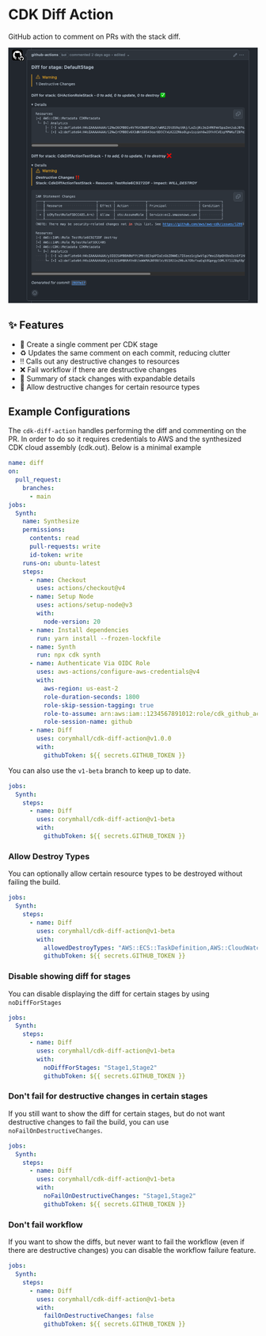 # CDK Diff Action

GitHub action to comment on PRs with the stack diff.

![](./diff-screenshot.png)

## :sparkles: Features

- :speech_balloon: Create a single comment per CDK stage
- :recycle: Updates the same comment on each commit, reducing clutter
- :bangbang: Calls out any destructive changes to resources
- :x: Fail workflow if there are destructive changes
- :thread: Summary of stack changes with expandable details
- :see_no_evil: Allow destructive changes for certain resource types

## Example Configurations

The `cdk-diff-action` handles performing the diff and commenting on the PR. In
order to do so it requires credentials to AWS and the synthesized CDK cloud
assembly (cdk.out). Below is a minimal example

```yml
name: diff
on:
  pull_request:
    branches:
      - main
jobs:
  Synth:
    name: Synthesize
    permissions:
      contents: read
      pull-requests: write
      id-token: write
    runs-on: ubuntu-latest
    steps:
      - name: Checkout
        uses: actions/checkout@v4
      - name: Setup Node
        uses: actions/setup-node@v3
        with:
          node-version: 20
      - name: Install dependencies
        run: yarn install --frozen-lockfile
      - name: Synth
        run: npx cdk synth
      - name: Authenticate Via OIDC Role
        uses: aws-actions/configure-aws-credentials@v4
        with:
          aws-region: us-east-2
          role-duration-seconds: 1800
          role-skip-session-tagging: true
          role-to-assume: arn:aws:iam::1234567891012:role/cdk_github_actions
          role-session-name: github
      - name: Diff
        uses: corymhall/cdk-diff-action@v1.0.0
        with:
          githubToken: ${{ secrets.GITHUB_TOKEN }}
```

You can also use the `v1-beta` branch to keep up to date.

```yml
jobs:
  Synth:
    steps:
      - name: Diff
        uses: corymhall/cdk-diff-action@v1-beta
        with:
          githubToken: ${{ secrets.GITHUB_TOKEN }}
```

### Allow Destroy Types

You can optionally allow certain resource types to be destroyed without failing
the build.

```yml
jobs:
  Synth:
    steps:
      - name: Diff
        uses: corymhall/cdk-diff-action@v1-beta
        with:
          allowedDestroyTypes: "AWS::ECS::TaskDefinition,AWS::CloudWatch::Dashboard"
          githubToken: ${{ secrets.GITHUB_TOKEN }}

```

### Disable showing diff for stages

You can disable displaying the diff for certain stages by using `noDiffForStages`

```yml
jobs:
  Synth:
    steps:
      - name: Diff
        uses: corymhall/cdk-diff-action@v1-beta
        with:
          noDiffForStages: "Stage1,Stage2"
          githubToken: ${{ secrets.GITHUB_TOKEN }}
```

### Don't fail for destructive changes in certain stages

If you still want to show the diff for certain stages, but do not want destructive
changes to fail the build, you can use `noFailOnDestructiveChanges`.

```yml
jobs:
  Synth:
    steps:
      - name: Diff
        uses: corymhall/cdk-diff-action@v1-beta
        with:
          noFailOnDestructiveChanges: "Stage1,Stage2"
          githubToken: ${{ secrets.GITHUB_TOKEN }}
```

### Don't fail workflow

If you want to show the diffs, but never want to fail the workflow (even if
there are destructive changes) you can disable the workflow failure feature.

```yml
jobs:
  Synth:
    steps:
      - name: Diff
        uses: corymhall/cdk-diff-action@v1-beta
        with:
          failOnDestructiveChanges: false
          githubToken: ${{ secrets.GITHUB_TOKEN }}
```
